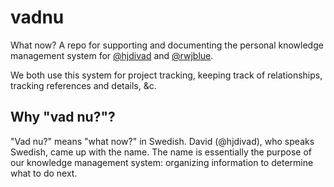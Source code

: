 # vadnu

What now? A repo for supporting and documenting the personal knowledge management system for [@hjdivad](https://github.com/hjdivad) and [@rwjblue](https://github.com/rwjblue).

We both use this system for project tracking, keeping track of relationships, tracking references and details, &c.

## Why "vad nu?"?

"Vad nu?" means "what now?" in Swedish. David (@hjdivad), who speaks Swedish, came up with the name. The name is essentially the purpose of our knowledge management system: organizing information to determine what to do next.
